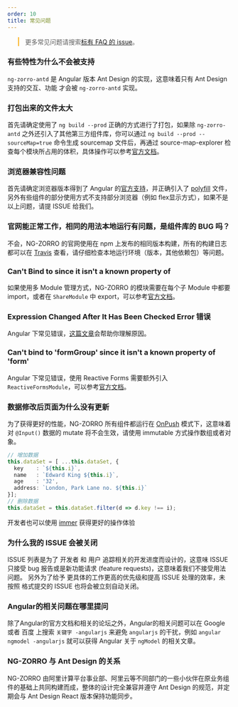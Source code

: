 ```yaml
---
order: 10
title: 常见问题
---
```


<blockquote style="border-color: #faad14;"><p>更多常见问题请搜索<a href="https://github.com/NG-ZORRO/ng-zorro-antd/issues?q=is%3Aopen+is%3Aissue+label%3A%22%3Aquestion%3A+FAQ%22" target="_blank">标有 FAQ 的 issue</a>。</p></blockquote>

### 有些特性为什么不会被支持

`ng-zorro-antd` 是 Angular 版本 Ant Design 的实现，这意味着只有 Ant Design 支持的交互、功能 才会被 `ng-zorro-antd` 实现。

### 打包出来的文件太大

首先请确定使用了 `ng build --prod` 正确的方式进行了打包，如果除 `ng-zorro-antd` 之外还引入了其他第三方组件库，你可以通过 `ng build --prod --sourceMap=true` 命令生成 sourcemap 文件后，再通过 source-map-explorer 检查每个模块所占用的体积，具体操作可以参考[官方文档](https://angular.io/guide/deployment#inspect-the-bundles)。

### 浏览器兼容性问题

首先请确定浏览器版本得到了 Angular 的[官方支持](https://github.com/angular/angular)，并正确引入了 [polyfill](https://angular.io/guide/browser-support) 文件，另外有些组件的部分使用方式不支持部分浏览器（例如 flex显示方式），如果不是以上问题，请提 ISSUE 给我们。

### 官网能正常工作，相同的用法本地运行有问题，是组件库的 BUG 吗？

不会，NG-ZORRO 的官网使用在 npm 上发布的相同版本构建，所有的构建日志都可以在 [Travis](https://travis-ci.org/NG-ZORRO/ng-zorro-antd) 查看，请仔细检查本地运行环境（版本，其他依赖包）等问题。

### Can't Bind to since it isn't a known property of

如果使用多 Module 管理方式，NG-ZORRO 的模块需要在每个子 Module 中都要 import，或者在 `ShareModule` 中 export，可以参考[官方文档](https://angular.io/guide/sharing-ngmodules)。

### Expression Changed After It Has Been Checked Error 错误

Angular 下常见错误，[这篇文章](https://blog.angularindepth.com/everything-you-need-to-know-about-the-expressionchangedafterithasbeencheckederror-error-e3fd9ce7dbb4)会帮助你理解原因。

### Can't bind to 'formGroup' since it isn't a known property of 'form'

Angular 下常见错误，使用 Reactive Forms 需要额外引入 `ReactiveFormsModule`，可以参考[官方文档](https://angular.io/guide/reactive-forms)。

### 数据修改后页面为什么没有更新

为了获得更好的性能，NG-ZORRO 所有组件都运行在 [OnPush](https://angular.io/api/core/ChangeDetectionStrategy) 模式下，这意味着对 `@Input()` 数据的 mutate 将不会生效，请使用 immutable 方式操作数组或者对象。

```typescript
// 增加数据
this.dataSet = [ ...this.dataSet, {
  key    : `${this.i}`,
  name   : `Edward King ${this.i}`,
  age    : '32',
  address: `London, Park Lane no. ${this.i}`
}];
// 删除数据
this.dataSet = this.dataSet.filter(d => d.key !== i);
```

开发者也可以使用 [immer](https://immerjs.github.io/immer/docs/introduction) 获得更好的操作体验

### 为什么我的 ISSUE 会被关闭

ISSUE 列表是为了 开发者 和 用户 追踪相关的开发进度而设计的，这意味 ISSUE 只接受 bug 报告或是新功能请求 (feature requests)，这意味着我们不接受用法问题。
另外为了给予 更具体的工作更高的优先级和提高 ISSUE 处理的效率，未按照 格式提交的 ISSUE 也将会被立刻自动关闭。

### Angular的相关问题在哪里提问

除了Angular的官方文档和相关的论坛之外，Angular的相关问题可以在 Google 或者 百度 上搜索 `关键字 -angularjs` 来避免 `angularjs` 的干扰，例如 `angular ngmodel -angularjs` 就可以获得 Angular 关于 `ngModel` 的相关文章。

### NG-ZORRO 与 Ant Design 的关系

NG-ZORRO 由阿里计算平台事业部、阿里云等不同部门的一些小伙伴在原业务组件的基础上共同构建而成，整体的设计完全兼容并遵守 Ant Design 的规范，并定期会与 Ant Design React 版本保持功能同步。

